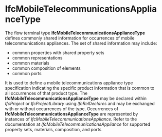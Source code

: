 IfcMobileTelecommunicationsApplianceType
========================================
The flow terminal type **IfcMobileTelecommunicationsApplianceType** defines
commonly shared information for occurrences of mobile telecommunications
appliances. The set of shared information may include:  
  
* common properties with shared property sets  
* common representations  
* common materials  
* common composition of elements  
* common ports  
  
It is used to define a mobile telecommunications appliance type specification
indicating the specific product information that is common to all occurrences
of that product type. The **IfcMobileTelecommunicationsApplianceType** may be
declared within _IfcProject_ or _IfcProjectLibrary_ using _IfcRelDeclares_ and
may be exchanged with or without occurrences of the type. Occurrences of
**IfcMobileTelecommunicationsApplianceType** are represented by instances of
_IfcMobileTelecommunicationsAppliance_. Refer to the documentation at
_IfcMobileTelecommunicationsAppliance_ for supported property sets, materials,
composition, and ports.



